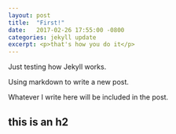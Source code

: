 ```yaml
---
layout: post
title:  "First!"
date:   2017-02-26 17:55:00 -0800
categories: jekyll update
excerpt: <p>that's how you do it</p>
---
```




Just testing how Jekyll works. 

Using markdown to write a new post.

Whatever I write here will be included in the post.

## this is an h2